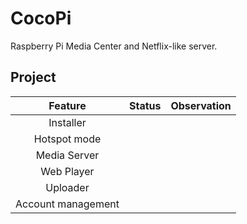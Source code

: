 # CocoPi

Raspberry Pi Media Center and Netflix-like server.

## Project

| Feature | Status | Observation |
| :-: | :-: |  :-: |
| Installer | | |
| Hotspot mode | | |
| Media Server | | |
| Web Player | | |
| Uploader | | |
| Account management | | |
